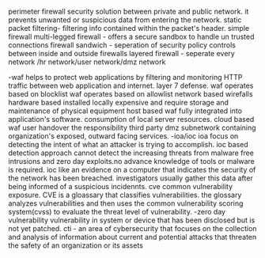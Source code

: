 perimeter firewall
security solution between private and public network. it prevents unwanted or suspicious data from entering the network. 
static packet filtering- filtering info contained within the packet's header.
simple firewall
multi-legged firewall - offers a secure sandbox to handle un trusted connections
firewall sandwich - seperation of security policy controls between inside and outside firewalls
layered firewall - seperate every network /hr network/user network/dmz network

-waf
helps to protect web applications by filtering and monitoring HTTP traffic between web application and internet.
layer 7 defense.
waf operates based on blocklist
waf operates based on allowlist
network based wirefalls
	hardware based
	installed locally
	expensive and require storage and maintenance of physical equipment
host based waf
	fully integrated into application's software.
	consumption of local server resources.
cloud based waf
	user handover the responsibility third party
dmz
subnetwork containing organization's exposed, outward facing services.
-ioa/ioc
ioa
focus on detecting the intent of what an attacker is trying to accomplish. ioc based detection approach cannot detect the increasing threats from malware free intrusions and zero day exploits.no advance knowledge of tools or malware is required.
ioc
like an evidence on a computer that indicates the security of the network has been breached. investigators usually gather this data after being informed of a suspicious incidennts.
cve
common vulnerability exposure. CVE is a gloassary that classifies vulnerabilities. the glossary analyzes vulnerabilities and then uses the common vulnerability scoring system(cvss) to evaluate the threat level of vulnerability.
-zero day vulnerability
vulnerability in system or device that has been disclosed but is not yet patched. 
cti - an area of cybersecurity that focuses on the collection and analysis of information about current and potential attacks that threaten the safety of an organization or its assets